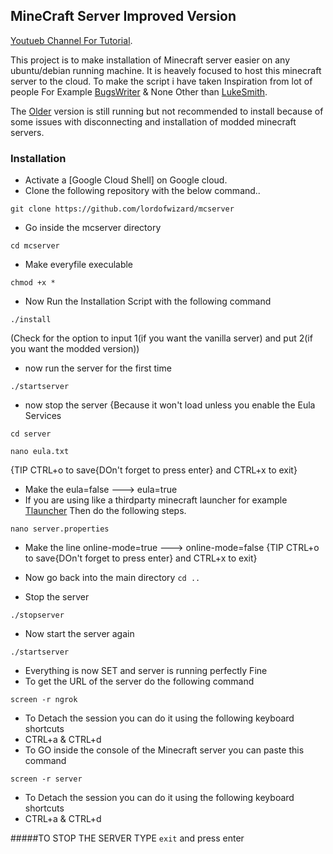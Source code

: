 ## MineCraft Server Improved Version
[Youtueb Channel For Tutorial](https://www.youtube.com/channel/UCrngq2SZL98AtiHBQxs3Y5g).

This project is to make installation of Minecraft server easier on any ubuntu/debian running machine. It is heavely focused to host this minecraft server to the cloud.
To make the script i have taken Inspiration from lot of people For Example [BugsWriter](https://github.com/Bugswriter) & None Other than [LukeSmith](https://github.com/LukeSmithxyz).

The [Older](https://github.com/lordofwizard/minecraft_server) version is still running but not recommended to install because of some issues with disconnecting and installation of modded minecraft servers.

### Installation 
* Activate a [Google Cloud Shell] on Google cloud.
* Clone the following repository with the below command..
```
git clone https://github.com/lordofwizard/mcserver
```
* Go inside the mcserver directory
```
cd mcserver
```
* Make everyfile execulable
```
chmod +x *
```
* Now Run the Installation Script with the following command
```
./install
```
(Check for the option to input 1(if you want the vanilla server) and put 2(if you want the modded version))
* now run the server for the first time
``` 
./startserver
```
* now stop the server {Because it won't load unless you enable the Eula Services
```
cd server
```
```
nano eula.txt
```
{TIP CTRL+o to save{DOn't forget to press enter} and CTRL+x to exit}
* Make the eula=false ---> eula=true
* If you are using like a thirdparty minecraft launcher for example [Tlauncher](https://tlauncher.org/en/) Then do the following steps.
```
nano server.properties
```
* Make the line online-mode=true ---> online-mode=false
{TIP CTRL+o to save{DOn't forget to press enter} and CTRL+x to exit}


* Now go back into the main directory ``` cd .. ```
* Stop the server 
```
./stopserver
```
* Now start the server again
```
./startserver
```
* Everything is now SET and server is running perfectly Fine
* To get the URL of the server do the following command
``` 
screen -r ngrok
```
* To Detach the session you can do it using the following keyboard shortcuts 
* CTRL+a & CTRL+d
* To GO inside the console of the Minecraft server you can paste this command
```
screen -r server
```
* To Detach the session you can do it using the following keyboard shortcuts 
* CTRL+a & CTRL+d

#####TO STOP THE SERVER TYPE ```exit``` and press enter
